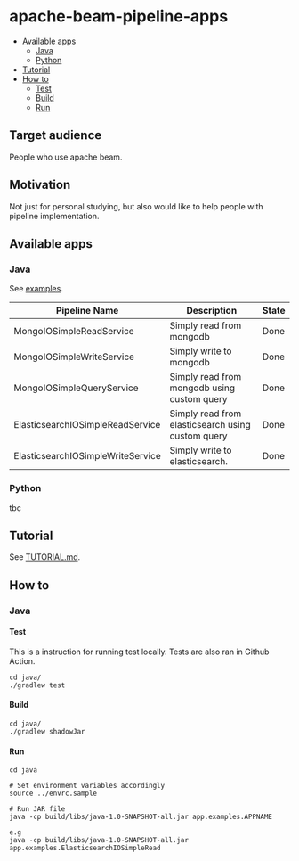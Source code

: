# apache-beam-pipeline-apps

* [Available apps](#available-apps)
  * [Java](#java)
  * [Python](#python)
* [Tutorial](#tutorial)
* [How to](#how-to)
  * [Test](#test)
  * [Build](#build)
  * [Run](#run)

## Target audience

People who use apache beam.

## Motivation

Not just for personal studying, but also would like to help people with pipeline implementation.

## Available apps

### Java

See [examples](java/src/main/java/app/examples).

| Pipeline Name                     | Description                                       | State |
|-----------------------------------|---------------------------------------------------| ----- |
| MongoIOSimpleReadService          | Simply read from mongodb                          | Done |
| MongoIOSimpleWriteService         | Simply write to mongodb                           | Done |
| MongoIOSimpleQueryService         | Simply read from mongodb using custom query       | Done |
| ElasticsearchIOSimpleReadService  | Simply read from elasticsearch using custom query | Done |
| ElasticsearchIOSimpleWriteService | Simply write to elasticsearch.                    | Done |

### Python

tbc

## Tutorial

See [TUTORIAL.md](TUTORIAL.md).

## How to

### Java

#### Test

This is a instruction for running test locally. Tests are also ran in Github Action.

```shell
cd java/
./gradlew test
```

#### Build

```shell
cd java/
./gradlew shadowJar
```

#### Run
```shell
cd java

# Set environment variables accordingly
source ../envrc.sample

# Run JAR file
java -cp build/libs/java-1.0-SNAPSHOT-all.jar app.examples.APPNAME

e.g
java -cp build/libs/java-1.0-SNAPSHOT-all.jar app.examples.ElasticsearchIOSimpleRead
```
